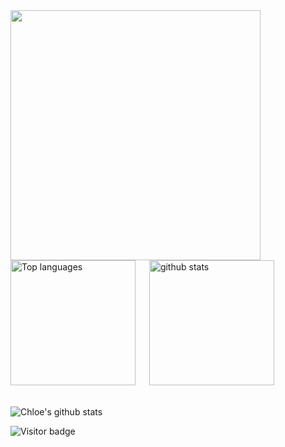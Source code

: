 <div>
  <a href="https://profile.codersrank.io/user/nguyenchloet" target="_blank">
  <img src="https://cr-skills-chart-widget.azurewebsites.net/api/api?username=nguyenchloet&skills=HTML,CSS,Java,Javascript,CPP,Python&show-other-skills=true&branding=false&labels=4" height="400"/>
 
  </a>
</div>
<div> 

<img src="https://github-readme-stats.vercel.app/api/top-langs?username=nguyenchloet&show_icons=true&locale=en&langs_count=8&layout=compact" alt="Top languages" height="200px" />
&ensp;&ensp;
<img src="https://github-readme-stats.vercel.app/api?username=nguyenchloet&show_icons=true&theme=light&hide=issues" alt="github stats" height="200px" />
</div>
<br>
      
      
![Chloe's github stats](https://github-readme-stats.vercel.app/api?username=nguyenchloet&show_icons=true&theme=radical)

                                                                                                                                                    
![Visitor badge](https://visitor-badge.laobi.icu/badge?page_id=nguyenchloet.nguyenchloet)

